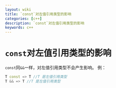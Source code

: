 ```yaml
---
layout: wiki
title: `const`对左值引用类型的影响
categories: [c++]
description: `const`对左值引用类型的影响
keywords: c++
---
```

# `const`对左值引用类型的影响
`const`同`&&`一样，对左值引用类型不会产生影响。
例：
```c++
T const => T //T 是左值引用类型
T && => T //T 是左值引用类型
```